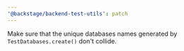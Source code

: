 ```yaml
---
'@backstage/backend-test-utils': patch
---
```


Make sure that the unique databases names generated by `TestDatabases.create()`
don't collide.
